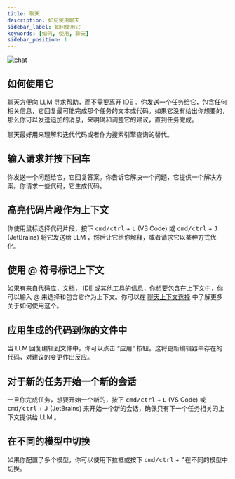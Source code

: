```yaml
---
title: 聊天
description: 如何使用聊天
sidebar_label: 如何使用它
keywords: [如何, 使用, 聊天]
sidebar_position: 1
---
```


![chat](/img/chat.gif)

## 如何使用它

聊天方便向 LLM 寻求帮助，而不需要离开 IDE 。你发送一个任务给它，包含任何相关信息，它回复最可能完成那个任务的文本或代码。如果它没有给出你想要的，那么你可以发送追加的消息，来明确和调整它的建议，直到任务完成。

聊天最好用来理解和迭代代码或者作为搜索引擎查询的替代。

## 输入请求并按下回车

你发送一个问题给它，它回复答案。你告诉它解决一个问题，它提供一个解决方案。你请求一些代码，它生成代码。

## 高亮代码片段作为上下文

你使用鼠标选择代码片段，按下 <kbd>cmd/ctrl</kbd> + <kbd>L</kbd> (VS Code) 或 <kbd>cmd/ctrl</kbd> + <kbd>J</kbd> (JetBrains) 将它发送给 LLM ，然后让它给你解释，或者请求它以某种方式优化。

## 使用 @ 符号标记上下文

如果有来自代码库，文档， IDE 或其他工具的信息，你想要包含在上下文中，你可以输入 @ 来选择和包含它作为上下文。你可以在 [聊天上下文选择](context-selection.md) 中了解更多关于如何使用这个。

## 应用生成的代码到你的文件中

当 LLM 回复编辑到文件中，你可以点击 “应用” 按钮。这将更新编辑器中存在的代码，对建议的变更作出反应。

## 对于新的任务开始一个新的会话

一旦你完成任务，想要开始一个新的，按下 <kbd>cmd/ctrl</kbd> + <kbd>L</kbd> (VS Code) 或 <kbd>cmd/ctrl</kbd> + <kbd>J</kbd> (JetBrains) 来开始一个新的会话，确保只有下一个任务相关的上下文提供给 LLM 。

## 在不同的模型中切换

如果你配置了多个模型，你可以使用下拉框或按下 <kbd>cmd/ctrl</kbd> + <kbd>’</kbd>在不同的模型中切换。
